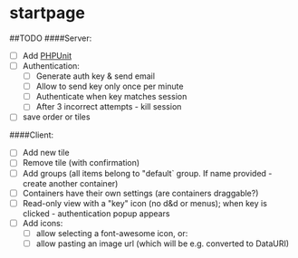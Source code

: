 startpage
====


##TODO
####Server:
- [ ] Add [PHPUnit](https://phpunit.de/getting-started.html)
- [ ] Authentication:
  - [ ] Generate auth key & send email
  - [ ] Allow to send key only once per minute
  - [ ] Authenticate when key matches session
  - [ ] After 3 incorrect attempts - kill session
- [ ] save order or tiles

####Client:
- [ ] Add new tile
- [ ] Remove tile (with confirmation)
- [ ] Add groups (all items belong to "default` group. If name provided - create another container)
- [ ] Containers have their own settings (are containers draggable?)
- [ ] Read-only view with a "key" icon (no d&d or menus); when key is clicked - authentication popup appears
- [ ] Add icons:
  - [ ] allow selecting a font-awesome icon, or:
  - [ ] allow pasting an image url (which will be e.g. converted to DataURI)
